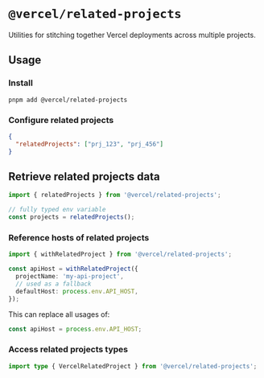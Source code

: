 # `@vercel/related-projects`

Utilities for stitching together Vercel deployments across multiple projects.

## Usage

### Install

`pnpm add @vercel/related-projects`

### Configure related projects

```json filename=vercel.json
{
  "relatedProjects": ["prj_123", "prj_456"]
}
```

## Retrieve related projects data

```ts
import { relatedProjects } from '@vercel/related-projects';

// fully typed env variable
const projects = relatedProjects();
```

### Reference hosts of related projects

```ts
import { withRelatedProject } from '@vercel/related-projects';

const apiHost = withRelatedProject({
  projectName: 'my-api-project',
  // used as a fallback
  defaultHost: process.env.API_HOST,
});
```

This can replace all usages of:

```ts
const apiHost = process.env.API_HOST;
```

### Access related projects types

```ts
import type { VercelRelatedProject } from '@vercel/related-projects';
```
